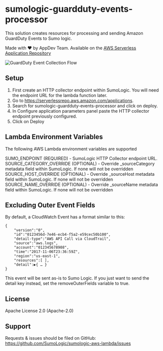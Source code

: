 # sumologic-guardduty-events-processor

This solution creates resources for processing and sending Amazon GuardDuty Events to Sumo logic.


Made with ❤️ by AppDev Team. Available on the [AWS Serverless Application Repository](https://aws.amazon.com/serverless)

![GuardDuty Event Collection Flow](https://s3.amazonaws.com/appdev-cloudformation-templates/sumologic-guardduty-evetns-processor.png)

## Setup
1. First create an HTTP collector endpoint within SumoLogic. You will need the endpoint URL for the lambda function later.
2. Go to https://serverlessrepo.aws.amazon.com/applications.
3. Search for sumologic-guardduty-events-processor and click on deploy.
4. In Configure application parameters panel paste the HTTP collector endpoint previously configured.
5. Click on Deploy

## Lambda Environment Variables
The following AWS Lambda environment variables are supported

SUMO_ENDPOINT (REQUIRED) - SumoLogic HTTP Collector endpoint URL.
SOURCE_CATEGORY_OVERRIDE (OPTIONAL) - Override _sourceCategory metadata field within SumoLogic. If none will not be overridden
SOURCE_HOST_OVERRIDE (OPTIONAL) - Override _sourceHost metadata field within SumoLogic. If none will not be overridden
SOURCE_NAME_OVERRIDE (OPTIONAL) - Override _sourceName metadata field within SumoLogic. If none will not be overridden

## Excluding Outer Event Fields

By default, a CloudWatch Event has a format similar to this:
```
{
    "version":"0",
    "id":"0123456d-7e46-ecb4-f5a2-e59cec50b100",
    "detail-type":"AWS API Call via CloudTrail",
    "source":"aws.logs",
    "account":"012345678908",
    "time":"2017-11-06T23:36:59Z",
    "region":"us-east-1",
    "resources":[ ],
    "detail":▶{ … }
}
```
This event will be sent as-is to Sumo Logic. If you just want to send the detail key instead, set the removeOuterFields variable to true.


## License

Apache License 2.0 (Apache-2.0)


## Support
Requests & issues should be filed on GitHub: https://github.com/SumoLogic/sumologic-aws-lambda/issues

